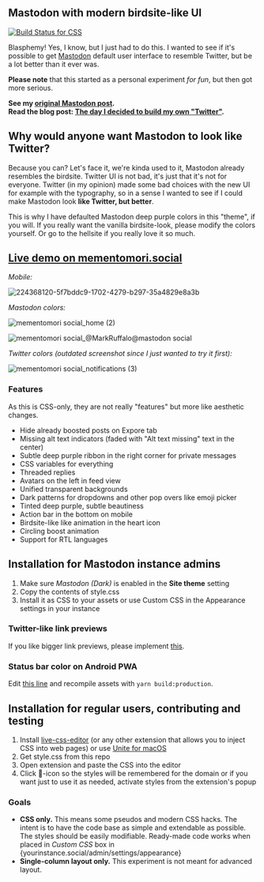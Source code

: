 ## Mastodon with modern birdsite-like UI

[![Build Status for CSS](https://github.com/ronilaukkarinen/mastodon-bird-ui/actions/workflows/styles.yml/badge.svg)](https://github.com/ronilaukkarinen/mastodon-bird-ui/actions/workflows/styles.yml)

Blasphemy! Yes, I know, but I just had to do this. I wanted to see if it's possible to get <a href="https://github.com/mastodon/mastodon">Mastodon</a> default user interface to resemble Twitter, but be a lot better than it ever was.

**Please note** that this started as a personal experiment _for fun_, but then got more serious.

**See my [original Mastodon post](https://mementomori.social/@rolle/109984108360395822).<br>
Read the blog post: [The day I decided to build my own "Twitter"](https://rolle.design/the-day-i-decided-to-build-my-own-twitter).**

## Why would anyone want Mastodon to look like Twitter?

Because you can? Let's face it, we're kinda used to it, Mastodon already resembles the birdsite. Twitter UI is not bad, it's just that it's not for everyone. Twitter (in my opinion) made some bad choices with the new UI for example with the typography, so in a sense I wanted to see if I could make Mastodon look **like Twitter, but better**.

This is why I have defaulted Mastodon deep purple colors in this "theme", if you will. If you really want the vanilla birdsite-look, please modify the colors yourself. Or go to the hellsite if you really love it so much.

## [Live demo on mementomori.social](https://mementomori.social)

_Mobile:_

![224368120-5f7bddc9-1702-4279-b297-35a4829e8a3b](https://user-images.githubusercontent.com/1534150/225091661-004080da-58c6-4f66-8d1a-9510cf656980.png)

_Mastodon colors:_

![mementomori social_home (2)](https://user-images.githubusercontent.com/1534150/224481675-fa165053-30a4-4530-a2f4-ecc4ea08af4c.png)

![mementomori social_@MarkRuffalo@mastodon social](https://user-images.githubusercontent.com/1534150/225982793-89843f18-e2e5-46bc-b265-138f8ed460ca.png)

_Twitter colors (outdated screenshot since I just wanted to try it first):_

![mementomori social_notifications (3)](https://user-images.githubusercontent.com/1534150/223725571-b7f8ef41-212c-476c-9006-4e7cb2ddc062.png)

### Features

As this is CSS-only, they are not really "features" but more like aesthetic changes.

- Hide already boosted posts on Expore tab
- Missing alt text indicators (faded with "Alt text missing" text in the center)
- Subtle deep purple ribbon in the right corner for private messages
- CSS variables for everything
- Threaded replies
- Avatars on the left in feed view
- Unified transparent backgrounds
- Dark patterns for dropdowns and other pop overs like emoji picker
- Tinted deep purple, subtle beautiness
- Action bar in the bottom on mobile
- Birdsite-like like animation in the heart icon
- Circling boost animation
- Support for RTL languages

## Installation for Mastodon instance admins

1. Make sure _Mastodon (Dark)_ is enabled in the **Site theme** setting
2. Copy the contents of style.css
3. Install it as CSS to your assets or use Custom CSS in the Appearance settings in your instance

### Twitter-like link previews

If you like bigger link previews, please implement [this](https://github.com/mastodon/mastodon/issues/21874#issuecomment-1332556018).

### Status bar color on Android PWA

Edit [this line](https://github.com/mastodon/mastodon/blob/f4f3e2b46e619fcc2eda48c2eb66c517b4f466aa/app/views/layouts/application.html.haml#L24) and recompile assets with `yarn build:production`.

## Installation for regular users, contributing and testing

1. Install [live-css-editor](https://github.com/webextensions/live-css-editor) (or any other extension that allows you to inject CSS into web pages) or use [Unite for macOS](https://www.bzgapps.com/unite)
2. Get style.css from this repo
3. Open extension and paste the CSS into the editor
4. Click 📌-icon so the styles will be remembered for the domain or if you want just to use it as needed, activate styles from the extension's popup

### Goals

- **CSS only.** This means some pseudos and modern CSS hacks. The intent is to have the code base as simple and extendable as possible. The styles should be easily modifiable. Ready-made code works when placed in _Custom CSS_ box in {yourinstance.social/admin/settings/appearance}
- **Single-column layout only.** This experiment is not meant for advanced layout.
